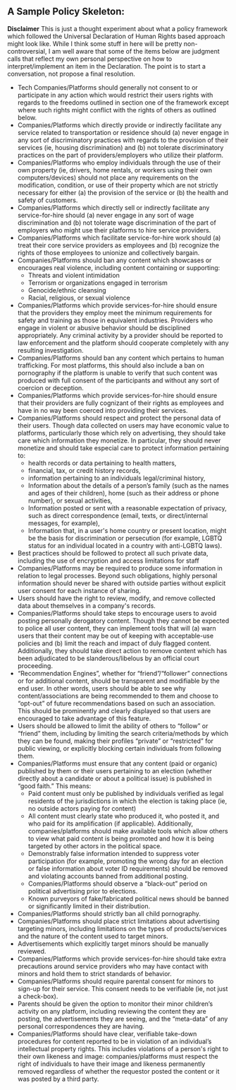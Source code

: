 ## A Sample Policy Skeleton:

**Disclaimer** This is just a thought experiment about what a policy framework which followed the Universal Declaration of Human Rights based approach might look like. While I think some stuff in here will be pretty non-controversial, I am well aware that some of the items below are judgment calls that reflect my own personal perspective on how to interpret/implement an item in the Declaration. The point is to start a conversation, not propose a final resolution.

- Tech Companies/Platforms should generally not consent to or participate in any action which would restrict their users rights with regards to the freedoms outlined in section one of the framework except where such rights might conflict with the rights of others as outlined below.
- Companies/Platforms which directly provide or indirectly facilitate any service related to transportation or residence should (a) never engage in any sort of discriminatory practices with regards to the provision of their services (ie, housing discrimination) and (b) not tolerate discriminatory practices on the part of providers/employers who utilize their platform. 
- Companies/Platforms who employ individuals through the use of their own property (ie, drivers, home rentals, or workers using their own computers/devices) should not place any requirements on the modification, condition, or use of their property which are not strictly necessary for either (a) the provision of the service or (b) the health and safety of customers.
- Companies/Platforms which directly sell or indirectly facilitate any service-for-hire should (a) never engage in any sort of wage discrimination and (b) not tolerate wage discrimination of the part of employers who might use their platforms to hire service providers. 
- Companies/Platforms which facilitate service-for-hire work should (a) treat their core service providers as employees and (b) recognize the rights of those employees to unionize and collectively bargain.
- Companies/Platforms should ban any content which showcases or encourages real violence, including content containing or supporting:
  - Threats and violent intimidation
  - Terrorism or organizations engaged in terrorism
  - Genocide/ethnic cleansing
  - Racial, religious, or sexual violence
- Companies/Platforms which provide services-for-hire should ensure that the providers they employ meet the minimum requirements for safety and training as those in equivalent industries. Providers who engage in violent or abusive behavior should be disciplined appropriately. Any criminal activity by a provider should be reported to law enforcement and the platform should cooperate completely with any resulting investigation.
- Companies/Platforms should ban any content which pertains to human trafficking. For most platforms, this should also include a ban on pornography if the platform is unable to verify that such content was produced with full consent of the participants and without any sort of coercion or deception.
- Companies/Platforms which provide services-for-hire should ensure that their providers are fully cognizant of their rights as employees and have in no way been coerced into providing their services.
- Companies/Platforms should respect and protect the personal data of their users. Though data collected on users may have economic value to platforms, particularly those which rely on advertising, they should take care which information they monetize. In particular, they should never monetize and should take especial care to protect information pertaining to:
  - health records or data pertaining to health matters, 
  - financial, tax, or credit history records,
  - information pertaining to an individuals legal/criminal history,
  - Information about the details of a person’s family (such as the names and ages of their children), home (such as their address or phone number), or sexual activities,
  - Information posted or sent with a reasonable expectation of privacy, such as direct correspondence (email, texts, or direct/internal messages, for example), 
  - Information that, in a user's home country or present location, might be the basis for discrimination or persecution (for example, LGBTQ status for an individual located in a country with anti-LGBTQ laws).
- Best practices should be followed to protect all such private data, including the use of encryption and access limitations for staff
- Companies/Platforms may be required to produce some information in relation to legal processes. Beyond such obligations, highly personal information should never be shared with outside parties without explicit user consent for each instance of sharing.
- Users should have the right to review, modify, and remove collected data about themselves in a company's records.
- Companies/Platforms should take steps to encourage users to avoid posting personally derogatory content. Though they cannot be expected to police all user content, they can implement tools that will (a) warn users that their content may be out of keeping with acceptable-use policies and (b) limit the reach and impact of duly flagged content. Additionally, they should take direct action to remove content which has been adjudicated to be slanderous/libelous by an official court proceeding.
- “Recommendation Engines”, whether for “friend”/“follower” connections or for additional content, should be transparent and modifiable by the end user. In other words, users should be able to see why content/associations are being recommended to them and choose to “opt-out” of future recommendations based on such an association. This should be prominently and clearly displayed so that users are encouraged to take advantage of this feature.
- Users should be allowed to limit the ability of others to “follow” or “friend” them, including by limiting the search criteria/methods by which they can be found, making their profiles “private” or “restricted” for public viewing, or explicitly blocking certain individuals from following them.
- Companies/Platforms must ensure that any content (paid or organic) published by them or their users pertaining to an election (whether directly about a candidate or about a political issue) is published in “good faith.” This means:
  - Paid content must only be published by individuals verified as legal residents of the jurisdictions in which the election is taking place (ie, no outside actors paying for content)
  - All content must clearly state who produced it, who posted it, and who paid for its amplification (if applicable). Additionally, companies/platforms should make available tools which allow others to view what paid content is being promoted and how it is being targeted by other actors in the political space.
  - Demonstrably false information intended to suppress voter participation (for example, promoting the wrong day for an election or false information about voter ID requirements) should be removed and violating accounts banned from additional posting.
  - Companies/Platforms should observe a “black-out” period on political advertising prior to elections.
  - Known purveyors of fake/fabricated political news should be banned or significantly limited in their distribution.
- Companies/Platforms should strictly ban all child pornography.
- Companies/Platforms should place strict limitations about advertising targeting minors, including limitations on the types of products/services and the nature of the content used to target minors.
- Advertisements which explicitly target minors should be manually reviewed.
- Companies/Platforms which provide services-for-hire should take extra precautions around service providers who may have contact with minors and hold them to strict standards of behavior.
- Companies/Platforms should require parental consent for minors to sign-up for their service. This consent needs to be verifiable (ie, not just a check-box).
- Parents should be given the option to monitor their minor children’s activity on any platform, including reviewing the content they are posting, the advertisements they are seeing, and the “meta-data” of any personal correspondences they are having.
- Companies/Platforms should have clear, verifiable take-down procedures for content reported to be in violation of an individual’s intellectual property rights. This includes violations of a person's right to their own likeness and image: companies/platforms must respect the right of individuals to have their image and likeness permanently removed regardless of whether the requestor posted the content or it was posted by a third party.
